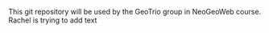 This git repository will be used by the GeoTrio group in NeoGeoWeb course.
Rachel is trying to add text